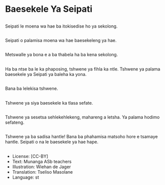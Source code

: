 # Baesekele Ya Seipati

##
Seipati le moena wa hae ba itokisedise ho ya sekolong.

##
Seipati o palamisa moena wa hae baesekeleng ya hae.

##
Metswalle ya bona e a ba thabela ha ba kena sekolong.

##
Ha ba ntse ba le ka phaposing, tshwene ya fihla ka ntle. Tshwene ya palama baesekele ya Seipati ya baleha ka yona.

##
Bana ba lelekisa tshwene.

##
Tshwene ya siya baesekele ka tlasa sefate.

##
Tshwene ya sesetsa sehlekehlekeng, mahareng a letsha. Ya palama hodimo sefateng.

##
Tshwene ya ba sadisa hantle! Bana ba phahamisa matsoho hore e tsamaye hantle. Seipati o na le baesekele ya hae hape.

##
* License: [CC-BY]
* Text: Munanga ASb teachers
* Illustration: Wiehan de Jager
* Translation: Tseliso Masolane
* Language: st
